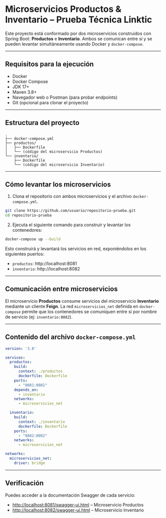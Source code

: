 # Microservicios Productos & Inventario – Prueba Técnica Linktic

Este proyecto está conformado por dos microservicios construidos con Spring Boot: **Productos** e **Inventario**. Ambos se comunican entre sí y se pueden levantar simultáneamente usando Docker y `docker-compose`.

---

## Requisitos para la ejecución

- Docker  
- Docker Compose  
- JDK 17+  
- Maven 3.8+  
- Navegador web o Postman (para probar endpoints)  
- Git (opcional para clonar el proyecto)  

---

## Estructura del proyecto

```
.
├── docker-compose.yml
├── productos/
│   ├── Dockerfile
│   └── (código del microservicio Productos)
└── inventario/
    ├── Dockerfile
    └── (código del microservicio Inventario)
```

---

## Cómo levantar los microservicios

1. Clona el repositorio con ambos microservicios y el archivo `docker-compose.yml`.

```bash
git clone https://github.com/usuario/repositorio-prueba.git
cd repositorio-prueba
```

2. Ejecuta el siguiente comando para construir y levantar los contenedores:

```bash
docker-compose up --build
```

Esto construirá y levantará los servicios en red, exponiéndolos en los siguientes puertos:

- `productos`: http://localhost:8081  
- `inventario`: http://localhost:8082  

---

## Comunicación entre microservicios

El microservicio **Productos** consume servicios del microservicio **Inventario** mediante un cliente **Feign**. La red `microservicios_net` definida en `docker-compose` permite que los contenedores se comuniquen entre sí por nombre de servicio (ej: `inventario:8082`).

---

## Contenido del archivo `docker-compose.yml`

```yaml
version: '3.8'

services:
  productos:
    build:
      context: ./productos
      dockerfile: Dockerfile
    ports:
      - "8081:8081"
    depends_on:
      - inventario
    networks:
      - microservicios_net

  inventario:
    build:
      context: ./inventario
      dockerfile: Dockerfile
    ports:
      - "8082:8082"
    networks:
      - microservicios_net

networks:
  microservicios_net:
    driver: bridge
```

---

## Verificación

Puedes acceder a la documentación Swagger de cada servicio:

- [http://localhost:8081/swagger-ui.html](http://localhost:8081/swagger-ui.html) – Microservicio Productos  
- [http://localhost:8082/swagger-ui.html](http://localhost:8082/swagger-ui.html) – Microservicio Inventario  
